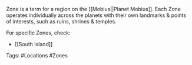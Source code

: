 Zone is a term for a region on the [[Mobius||Planet Mobius]]. Each Zone operates individually across the planets with their own landmarks & points of interests, such as ruins, shrines & temples.

For specific Zones, check:
- [[South Island]]

Tags: #Locations #Zones 